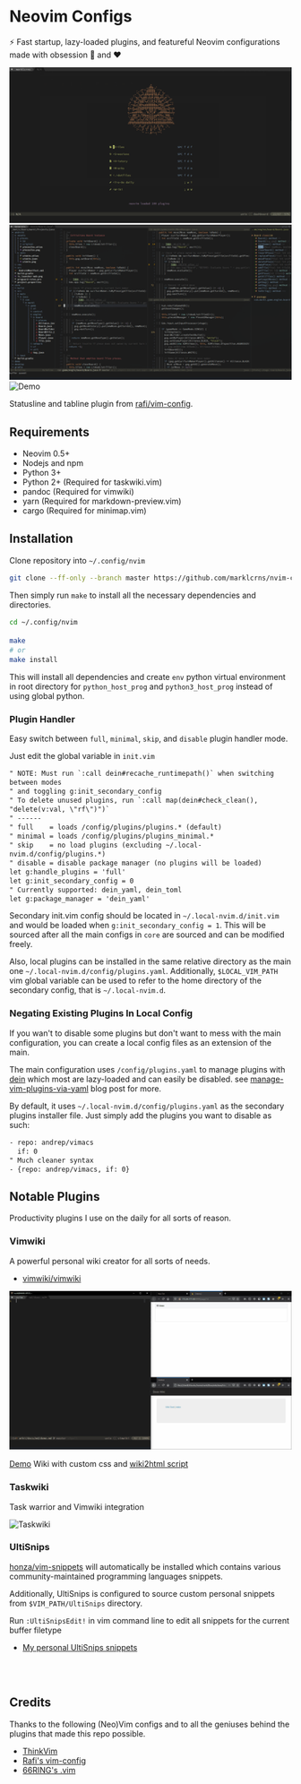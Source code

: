 # Neovim Configs

⚡ Fast startup, lazy-loaded plugins, and featureful Neovim configurations made
with obsession 🤤 and ❤

![Dashboard](./demo/dashboard.png)
![Neovim](./demo/neovim.png)
![Demo](./demo/demo.gif)

Statusline and tabline plugin from [rafi/vim-config](https://github.com/rafi/vim-config).

## Requirements

- Neovim 0.5+
- Nodejs and npm
- Python 3+
- Python 2+ (Required for taskwiki.vim)
- pandoc (Required for vimwiki)
- yarn (Required for markdown-preview.vim)
- cargo (Required for minimap.vim)

## Installation

Clone repository into `~/.config/nvim`

```bash
git clone --ff-only --branch master https://github.com/marklcrns/nvim-config ~/.config/nvim
```

Then simply run `make` to install all the necessary dependencies and
directories.

```bash
cd ~/.config/nvim

make
# or
make install
```

This will install all dependencies and create `env` python virtual environment
in root directory for `python_host_prog` and `python3_host_prog` instead of
using global python.

### Plugin Handler

Easy switch between `full`, `minimal`, `skip`, and `disable` plugin handler mode.

Just edit the global variable in `init.vim`

```vim
" NOTE: Must run `:call dein#recache_runtimepath()` when switching between modes
" and toggling g:init_secondary_config
" To delete unused plugins, run `:call map(dein#check_clean(), "delete(v:val, \"rf\")")`
" ------
" full    = loads /config/plugins/plugins.* (default)
" minimal = loads /config/plugins/plugins_minimal.*
" skip    = no load plugins (excluding ~/.local-nvim.d/config/plugins.*)
" disable = disable package manager (no plugins will be loaded)
let g:handle_plugins = 'full'
let g:init_secondary_config = 0
" Currently supported: dein_yaml, dein_toml
let g:package_manager = 'dein_yaml'
```

Secondary init.vim config should be located in `~/.local-nvim.d/init.vim` and
would be loaded when `g:init_secondary_config = 1`. This will be sourced after
all the main configs in `core` are sourced and can be modified freely.

Also, local plugins can be installed in the same relative directory as the main
one `~/.local-nvim.d/config/plugins.yaml`. Additionally, `$LOCAL_VIM_PATH` vim
global variable can be used to refer to the home directory of the secondary
config, that is `~/.local-nvim.d`.

### Negating Existing Plugins In Local Config

If you wan't to disable some plugins but don't want to mess with the main
configuration, you can create a local config files as an extension of the main.

The main configuration uses `/config/plugins.yaml` to manage plugins with
[dein](https://github.com/Shougo/dein.vim) which most are lazy-loaded and can
easily be disabled. see
[manage-vim-plugins-via-yaml](http://genkisugimoto.com/blog/manage-vim-plugins-via-yaml/)
blog post for more.

By default, it uses `~/.local-nvim.d/config/plugins.yaml` as the secondary
plugins installer file. Just simply add the plugins you want to disable as such:

```vim
- repo: andrep/vimacs
  if: 0
" Much cleaner syntax
- {repo: andrep/vimacs, if: 0}
```

## Notable Plugins

Productivity plugins I use on the daily for all sorts of reason.

### Vimwiki

A powerful personal wiki creator for all sorts of needs.

- [vimwiki/vimwiki](https://github.com/vimwiki/vimwiki)

![Vimwiki](./demo/vimwiki.gif)

[Demo](https://marklcrns.github.io/wiki/docs/html/index.html) Wiki with custom
css and [wiki2html script](https://github.com/marklcrns/nvim-config/blob/master/config/plugins/wiki2html.sh)

### Taskwiki

Task warrior and Vimwiki integration

![Taskwiki](./demo/taskwiki.gif)

### UltiSnips

[honza/vim-snippets](https://github.com/honza/vim-snippets) will automatically
be installed which contains various community-maintained programming languages
snippets.

Additionally, UltiSnips is configured to source custom personal snippets from
`$VIM_PATH/UltiSnips` directory.

Run `:UltiSnipsEdit!` in vim command line to edit all snippets for the current
buffer filetype

- [My personal UltiSnips snippets](https://github.com/marklcrns/ultisnips-snippets)

<br>
<br>

## Credits

Thanks to the following (Neo)Vim configs and to all the geniuses behind the
plugins that made this repo possible.

- [ThinkVim](https://github.com/hardcoreplayers/ThinkVim)
- [Rafi's vim-config](https://github.com/rafi/vim-config)
- [66RING's .vim](https://github.com/66RING/.vim)

